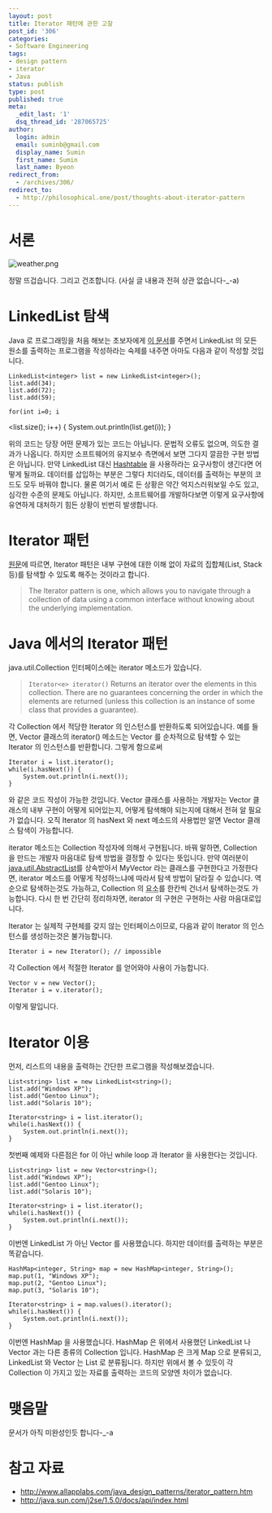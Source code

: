 ```yaml
---
layout: post
title: Iterator 패턴에 관한 고찰
post_id: '306'
categories:
- Software Engineering
tags:
- design pattern
- iterator
- Java
status: publish
type: post
published: true
meta:
  _edit_last: '1'
  dsq_thread_id: '287065725'
author:
  login: admin
  email: suminb@gmail.com
  display_name: Sumin
  first_name: Sumin
  last_name: Byeon
redirect_from:
  - /archives/306/
redirect_to:
  - http://philosophical.one/post/thoughts-about-iterator-pattern
---
```

# 서론

![weather.png](/wp-content/uploads/2006/05/weather.png)

정말 뜨겁습니다. 그리고 건조합니다.
(사실 글 내용과 전혀 상관 없습니다-_-a)

# LinkedList 탐색

Java 로 프로그래밍을 처음 해보는 초보자에게 [이 문서](http://java.sun.com/j2se/1.5.0/docs/api/java/util/LinkedList.html)를 주면서 LinkedList 의 모든 원소를 출력하는 프로그램을 작성하라는 숙제를 내주면 아마도 다음과 같이 작성할 것입니다.

	LinkedList<integer> list = new LinkedList<integer>();
	list.add(34);
	list.add(72);
	list.add(59);

	for(int i=0; i
<list.size(); i++) {
		System.out.println(list.get(i));
	}

위의 코드는 당장 어떤 문제가 있는 코드는 아닙니다. 문법적 오류도 없으며, 의도한 결과가 나옵니다. 하지만 소프트웨어의 유지보수 측면에서 보면 그다지 깔끔한 구현 방법은 아닙니다. 만약 LinkedList 대신 [Hashtable](http://java.sun.com/j2se/1.5.0/docs/api/java/util/Hashtable.html) 을 사용하라는 요구사항이 생긴다면 어떻게 될까요. 데이터를 삽입하는 부분은 그렇다 치더라도, 데이터를 출력하는 부분의 코드도 모두 바꿔야 합니다. 물론 여기서 예로 든 상황은 약간 억지스러워보일 수도 있고, 심각한 수준의 문제도 아닙니다. 하지만, 소프트웨어를 개발하다보면 이렇게 요구사항에 유연하게 대처하기 힘든 상황이 빈번히 발생합니다.

# Iterator 패턴

[원문](http://www.allapplabs.com/java_design_patterns/iterator_pattern.htm)에 따르면, Iterator 패턴은 내부 구현에 대한 이해 없이 자료의 집합체(List, Stack 등)를 탐색할 수 있도록 해주는 것이라고 합니다.

> The Iterator pattern is one, which allows you to navigate through a collection of data using a common interface without knowing about the underlying implementation.

# Java 에서의 Iterator 패턴

java.util.Collection 인터페이스에는 iterator 메소드가 있습니다.

> `Iterator<e> iterator()`
> Returns an iterator over the elements in this collection. There are no guarantees concerning the order in which the elements are returned (unless this collection is an instance of some class that provides a guarantee).

각 Collection 에서 적당한 Iterator 의 인스턴스를 반환하도록 되어있습니다. 예를 들면, Vector 클래스의 iterator() 메소드는 Vector 를 순차적으로 탐색할 수 있는 Iterator 의 인스턴스를 반환합니다. 그렇게 함으로써

	Iterator i = list.iterator();
	while(i.hasNext()) {
		System.out.println(i.next());
	}

와 같은 코드 작성이 가능한 것입니다. Vector 클래스를 사용하는 개발자는 Vector 클래스의 내부 구현이 어떻게 되어있는지, 어떻게 탐색해야 되는지에 대해서 전혀 알 필요가 없습니다. 오직 Iterator 의 hasNext 와 next 메소드의 사용법만 알면 Vector 클래스 탐색이 가능합니다.

iterator 메소드는 Collection 작성자에 의해서 구현됩니다. 바꿔 말하면, Collection 을 만드는 개발자 마음대로 탐색 방법을 결정할 수 있다는 뜻입니다. 만약 여러분이 [java.util.AbstractList](http://java.sun.com/j2se/1.5.0/docs/api/java/util/AbstractList.html)를 상속받아서 MyVector 라는 클래스를 구현한다고 가정한다면, iterator 메소드를 어떻게 작성하느냐에 따라서 탐색 방법이 달라질 수 있습니다. 역순으로 탐색하는것도 가능하고, Collection 의 <acronym title="element">요소</acronym>를 한칸씩 건너서 탐색하는것도 가능합니다. 다시 한 번 간단히 정리하자면, iterator 의 구현은 구현하는 사람 마음대로입니다.

Iterator 는 실제적 구현체를 갖지 않는 인터페이스이므로, 다음과 같이 Iterator 의 인스턴스를 생성하는것은 불가능합니다.

	Iterator i = new Iterator(); // impossible

각 Collection 에서 적절한 Iterator 를 얻어와야 사용이 가능합니다.

	Vector v = new Vector();
	Iterator i = v.iterator();

이렇게 말입니다.

# Iterator 이용

먼저, 리스트의 내용을 출력하는 간단한 프로그램을 작성해보겠습니다.

	List<string> list = new LinkedList<string>();
	list.add("Windows XP");
	list.add("Gentoo Linux");
	list.add("Solaris 10");

	Iterator<string> i = list.iterator();
	while(i.hasNext()) {
		System.out.println(i.next());
	}

첫번째 예제와 다른점은 for 이 아닌 while loop 과 Iterator 을 사용한다는 것입니다.

	List<string> list = new Vector<string>();
	list.add("Windows XP");
	list.add("Gentoo Linux");
	list.add("Solaris 10");

	Iterator<string> i = list.iterator();
	while(i.hasNext()) {
		System.out.println(i.next());
	}

이번엔 LinkedList 가 아닌 Vector 를 사용했습니다. 하지만 데이터를 출력하는 부분은 똑같습니다.

	HashMap<integer, String> map = new HashMap<integer, String>();
	map.put(1, "Windows XP");
	map.put(2, "Gentoo Linux");
	map.put(3, "Solaris 10");

	Iterator<string> i = map.values().iterator();
	while(i.hasNext()) {
		System.out.println(i.next());
	}

이번엔 HashMap 을 사용했습니다. HashMap 은 위에서 사용했던 LinkedList 나 Vector 과는 다른 종류의 Collection 입니다. HashMap 은 크게 Map 으로 분류되고, LinkedList 와 Vector 는 List 로 분류됩니다. 하지만 위에서 볼 수 있듯이 각 Collection 이 가지고 있는 자료를 출력하는 코드의 모양엔 차이가 없습니다.

# 맺음말

문서가 아직 미완성인듯 합니다-_-a

# 참고 자료

* <http://www.allapplabs.com/java_design_patterns/iterator_pattern.htm>
* <http://java.sun.com/j2se/1.5.0/docs/api/index.html>

